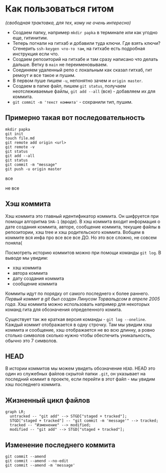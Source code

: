 # Как пользоваться гитом

*(свободная трактовка, для тех, кому не очень интересно)*

* Создаем папку, например `mkdir papka` в терминале или как угодно еще, гитинитим.
* Теперь погнали на гитхаб и добавили туда ключи. Где взять ключи? Сгенерить `ssh-keygen что-то там`, на гитхабе есть подробная инструкция если что.
* Создаем репозиторий на гитхабе и там сразу написано что делать дальше. Ветку в `main` не переименовываем.
* Соединяем удаленный репо с локальным как сказал гитхаб, гит ремоут и все такое и пушим.
* В первом пуше пишем `-u`, непонятно зачем и `origin master`.
* Создаем в папке файл, пишем `git status`, получаем неотслеживаемые файлы, `git add --all` (все) - добавляем их для коммита.
* `git commit -m 'текст коммита'` - сохранили тип, пушим.

## Примерно такая вот последовательность

```
mkdir papka
git init
touch file.md
git remote add origin <url>
git remote -v
git status
git add --all
git status
git commit -m "message"
git push -u origin master
```

все

не все

## Хэш коммита

Хэш коммита это главный идентификатор коммита. Он шифруется при помощи алгоритма `SHA-1` (вроде). В хэш коммита входит информация о дате создания коммита, авторе, сообщение коммита, текущие файлы в репозитории, хэш 
tree и хэш родительского коммита. Вобщем в коммите вся инфа про все все все ДО. Но это все сложно, не совсем поняла(

Посмотреть историю коммитов можно при помощи команды `git log`. В выводе мы увидим:

* хэш коммита
* автора коммита
* дату создания коммита
* сообщение коммита

Коммиты идут по порядку от самого последнего к более раннего. *Первый коммит в git был создан Линусом Торвальдсом в апреле 2005 года*. Хэш коммита можно использовать например для некоторых команд гита для обозначения 
определенного комита.

Существует так же краткая версия команды - `git log --oneline`. Каждый коммит отображается в одну строчку. Там мы увидим хэш коммита и сообщение, хэш отображается не во всю длинну, а ровно столько символов сколько 
нужно чтобы обеспечить уникальность, обычно это 7 символов.

## HEAD

В истории коммитов мы можем увидеть обозначение `HEAD`. HEAD это один из служебных файлов скрытой папки `.git`, он указывает на последний коммит в проекте, 
если перейти в этот файл - мы увидим хэш последнего коммита.

## Жизненный цикл файлов

```mermaid
graph LR;
  untracked -- "git add" --> STGD["staged + tracked"];
  STGD["staged + tracked"] -- "git commit -m 'message'" --> tracked;
  tracked -- "Изменение" --> modified;
  modified -- "git add" --> STGD["staged + tracked"];
```

## Изменение последнего коммита

```
git commit --amend
git commit --amend --no-edit
git commit --amend -m 'message'
```
